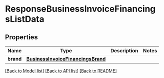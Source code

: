 # ResponseBusinessInvoiceFinancingsListData

## Properties
Name | Type | Description | Notes
------------ | ------------- | ------------- | -------------
**brand** | [**BusinessInvoiceFinancingsBrand**](BusinessInvoiceFinancingsBrand.md) |  | 

[[Back to Model list]](../README.md#documentation-for-models) [[Back to API list]](../README.md#documentation-for-api-endpoints) [[Back to README]](../README.md)


